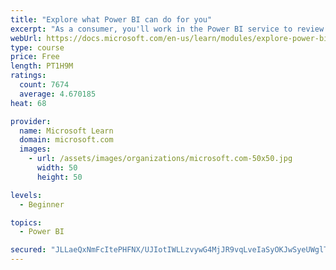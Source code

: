 ```yaml
---
title: "Explore what Power BI can do for you"
excerpt: "As a consumer, you'll work in the Power BI service to review and interact with content that has been shared with you. This module provides the foundational information that you need to work effectively in the Power BI service."
webUrl: https://docs.microsoft.com/en-us/learn/modules/explore-power-bi-service/
type: course
price: Free
length: PT1H9M
ratings:
  count: 7674
  average: 4.670185
heat: 68

provider:
  name: Microsoft Learn
  domain: microsoft.com
  images:
    - url: /assets/images/organizations/microsoft.com-50x50.jpg
      width: 50
      height: 50

levels:
  - Beginner

topics:
  - Power BI

secured: "JLLaeQxNmFcItePHFNX/UJIotIWLLzvywG4MjJR9vqLveIaSyOKJwSyeUWglTLDOObz/aJoENdEobsf106uhE1Ifm7lLw4Iu2DmlFzJX8gCrKoEzUpEUl7vQO+VAWevVNITzBvc/NzJqpyqc7qPlqJ0Vy/gm+WjIK8kuMQo4/2IE6SnyicE7dtdY4cnxBfCN89ZCF8WC6L3OAIGxPWUdoeyT8a5KGv8FEEY1Y0q/nGPzrOk9iYC5VThAsaJEi5TnLn+8qvFoEIh5RpI+cwMX+Dhztxcm1+D6hj+TqwBYZEGmKVYr4aW3hMaCEpri+gT2dN870bLW5coisxhzHAx+ushn4XBoYd9fSCPGkisJtCMx6c5Qn9zlA/3JoORfPT42kyprVvA1WIFczr9jbG7FzZIfXG9btg1C17V/niRj5xU=;E+Er2tDZ1Itk5w090mq6RA=="
---
```



